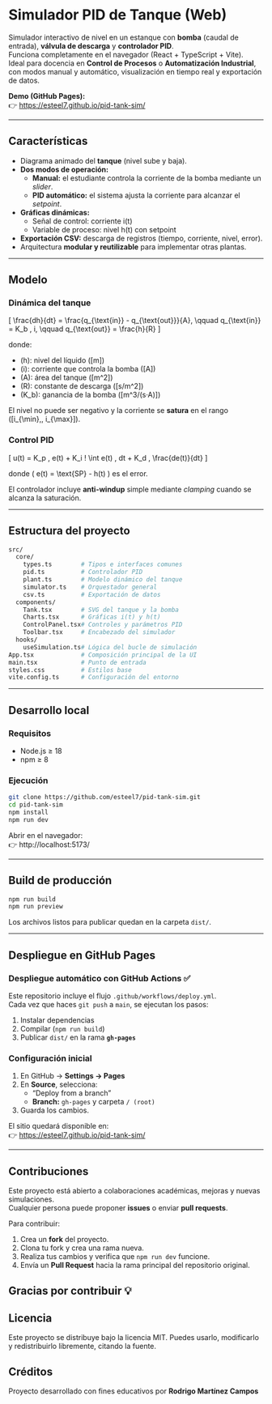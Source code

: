 # Simulador PID de Tanque (Web)

Simulador interactivo de nivel en un estanque con **bomba** (caudal de entrada), **válvula de descarga** y **controlador PID**.  
Funciona completamente en el navegador (React + TypeScript + Vite).  
Ideal para docencia en **Control de Procesos** o **Automatización Industrial**, con modos manual y automático, visualización en tiempo real y exportación de datos.

**Demo (GitHub Pages):**  
👉 https://esteel7.github.io/pid-tank-sim/

---

## Características

- Diagrama animado del **tanque** (nivel sube y baja).
- **Dos modos de operación:**
  - **Manual:** el estudiante controla la corriente de la bomba mediante un *slider*.
  - **PID automático:** el sistema ajusta la corriente para alcanzar el *setpoint*.
- **Gráficas dinámicas:**
  - Señal de control: corriente i(t)
  - Variable de proceso: nivel h(t) con setpoint
- **Exportación CSV:** descarga de registros (tiempo, corriente, nivel, error).
- Arquitectura **modular y reutilizable** para implementar otras plantas.

---

## Modelo

### Dinámica del tanque

\[
\frac{dh}{dt} = \frac{q_{\text{in}} - q_{\text{out}}}{A}, \qquad
q_{\text{in}} = K_b \, i, \qquad
q_{\text{out}} = \frac{h}{R}
\]

donde:  
- \(h\): nivel del líquido \([m]\)  
- \(i\): corriente que controla la bomba \([A]\)  
- \(A\): área del tanque \([m^2]\)  
- \(R\): constante de descarga \([s/m^2]\)  
- \(K_b\): ganancia de la bomba \([m^3/(s·A)]\)

El nivel no puede ser negativo y la corriente se **satura** en el rango \([i_{\min},\, i_{\max}]\).

### Control PID

\[
u(t) = K_p \, e(t) + K_i \! \int e(t) \, dt + K_d \, \frac{de(t)}{dt}
\]

donde \( e(t) = \text{SP} - h(t) \) es el error.

El controlador incluye **anti-windup** simple mediante *clamping* cuando se alcanza la saturación.

---

## Estructura del proyecto
```graphql
src/
  core/
    types.ts        # Tipos e interfaces comunes
    pid.ts          # Controlador PID
    plant.ts        # Modelo dinámico del tanque
    simulator.ts    # Orquestador general
    csv.ts          # Exportación de datos
  components/
    Tank.tsx        # SVG del tanque y la bomba
    Charts.tsx      # Gráficas i(t) y h(t)
    ControlPanel.tsx# Controles y parámetros PID
    Toolbar.tsx     # Encabezado del simulador
  hooks/
    useSimulation.ts# Lógica del bucle de simulación
App.tsx             # Composición principal de la UI
main.tsx            # Punto de entrada
styles.css          # Estilos base
vite.config.ts      # Configuración del entorno
```
---

## Desarrollo local

### Requisitos

- Node.js ≥ 18  
- npm ≥ 8

### Ejecución
```bash
git clone https://github.com/esteel7/pid-tank-sim.git
cd pid-tank-sim
npm install
npm run dev
```
Abrir en el navegador:  
👉 http://localhost:5173/

---

## Build de producción
```bash
npm run build
npm run preview
```
Los archivos listos para publicar quedan en la carpeta `dist/`.

---

## Despliegue en GitHub Pages

### Despliegue automático con GitHub Actions ✅

Este repositorio incluye el flujo `.github/workflows/deploy.yml`.  
Cada vez que haces `git push` a `main`, se ejecutan los pasos:

1. Instalar dependencias  
2. Compilar (`npm run build`)  
3. Publicar `dist/` en la rama **`gh-pages`**

### Configuración inicial

1. En GitHub → **Settings → Pages**  
2. En **Source**, selecciona:
   - “Deploy from a branch”
   - **Branch:** `gh-pages` y carpeta `/ (root)`
3. Guarda los cambios.

El sitio quedará disponible en:  
👉 https://esteel7.github.io/pid-tank-sim/

---

## Contribuciones

Este proyecto está abierto a colaboraciones académicas, mejoras y nuevas simulaciones.  
Cualquier persona puede proponer **issues** o enviar **pull requests**.

Para contribuir:

1. Crea un **fork** del proyecto.
2. Clona tu fork y crea una rama nueva.
3. Realiza tus cambios y verifica que `npm run dev` funcione.
4. Envía un **Pull Request** hacia la rama principal del repositorio original.

Gracias por contribuir 💡
---
## Licencia

Este proyecto se distribuye bajo la licencia MIT.
Puedes usarlo, modificarlo y redistribuirlo libremente, citando la fuente.

## Créditos

Proyecto desarrollado con fines educativos por **Rodrigo Martínez Campos**
